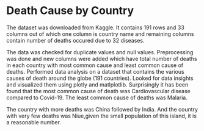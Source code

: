 # Death Cause by Country

The dataset was downloaded from Kaggle. It contains 191 rows and 33 columns out of which one column is country name and remaining columns contain number of deaths occured due to 32 diseases.

The data was checked for duplicate values and null values. Preprocessing was done and new columns were added which have total number of deaths in each country with most common cause and least common cause of deaths.
Performed data analysis on a dataset that contains the various causes of death around the globe (191 countries). Looked for data insights and visualized them using plotly and matlplotlib.
Surprisingly it has been found that the most common cause of death was Cardiovascular disease compared to Covid-19. The least common cause of deaths was Malaria.

The country with more deaths was China followed by India. And the country with very few deaths was Niue,given the small population of this island, it is a reasonable number.
